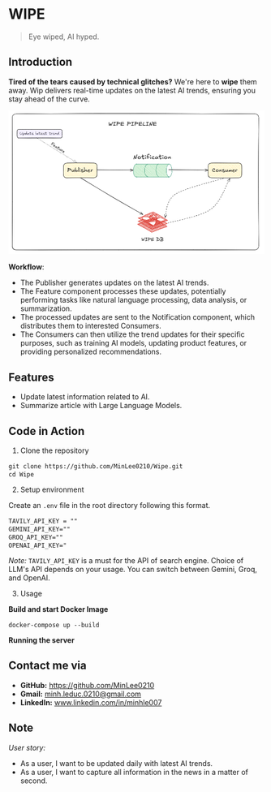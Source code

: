 # WIPE 

> Eye wiped, AI hyped. 

## Introduction

**Tired of the tears caused by technical glitches?** We're here to **wipe** them away. Wip delivers real-time updates on the latest AI trends, ensuring you stay ahead of the curve.

![](./asset/wipe_pipe.png)

**Workflow**:

+ The Publisher generates updates on the latest AI trends.
+ The Feature component processes these updates, potentially performing tasks like natural language processing, data analysis, or summarization.
+ The processed updates are sent to the Notification component, which distributes them to interested Consumers.
+ The Consumers can then utilize the trend updates for their specific purposes, such as training AI models, updating product features, or providing personalized recommendations.

## Features

- Update latest information related to AI. 
- Summarize article with Large Language Models.


## Code in Action


1. Clone the repository

```
git clone https://github.com/MinLee0210/Wipe.git
cd Wipe
```

2. Setup environment

Create an `.env` file in the root directory following this format. 

```
TAVILY_API_KEY = ""
GEMINI_API_KEY=""  
GROQ_API_KEY=""
OPENAI_API_KEY="
```

_Note:_ `TAVILY_API_KEY` is a must for the API of search engine. Choice of LLM's API depends on your usage. You can switch between Gemini, Groq, and OpenAI. 


3. Usage

**Build and start Docker Image**
```
docker-compose up --build
```


**Running the server**



## Contact me via

+ **GitHub:** https://github.com/MinLee0210
+ **Gmail:** minh.leduc.0210@gmail.com
+ **LinkedIn:** www.linkedin.com/in/minhle007


## Note

_User story:_ 

+ As a user, I want to be updated daily with latest AI trends.
+ As a user, I want to capture all information in the news in a matter of second. 

